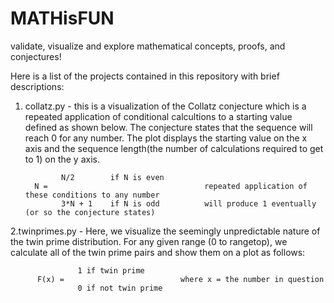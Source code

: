 # MATHisFUN
validate, visualize and explore mathematical concepts, proofs, and conjectures!

Here is a list of the projects contained in this repository with brief descriptions:

1. collatz.py - this is a visualization of the Collatz conjecture which is a repeated application of conditional calcultions to a starting value defined as shown below. The conjecture states that the sequence will reach 0 for any number. The plot displays the starting value on the x axis and the sequence length(the number of calculations required to get to 1) on the y axis.
               
               N/2        if N is even       
         N =                                   repeated application of these conditions to any number 
               3*N + 1    if N is odd          will produce 1 eventually (or so the conjecture states)                                                  
               
2.twinprimes.py - Here, we visualize the seemingly unpredictable nature of the twin prime distribution. For any given range (0 to rangetop), we calculate all of the twin prime pairs and show them on a plot as follows:
               
                   1 if twin prime
          F(x) =                          where x = the number in question
                   0 if not twin prime
                   
                 
                   
                   
